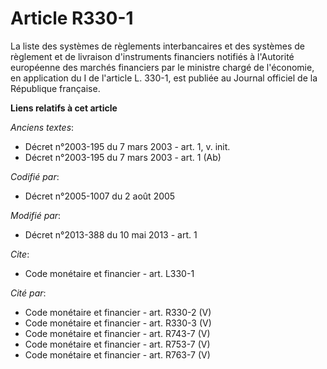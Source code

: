 # Article R330-1

La liste des systèmes de règlements interbancaires et des systèmes de règlement et de livraison d'instruments financiers
notifiés à l'Autorité européenne des marchés financiers par le ministre chargé de l'économie, en application du I de
l'article L. 330-1, est publiée au Journal officiel de la République française.

**Liens relatifs à cet article**

_Anciens textes_:

  - Décret n°2003-195 du 7 mars 2003 - art. 1, v. init.
  - Décret n°2003-195 du 7 mars 2003 - art. 1 (Ab)

_Codifié par_:

  - Décret n°2005-1007 du 2 août 2005

_Modifié par_:

  - Décret n°2013-388 du 10 mai 2013 - art. 1

_Cite_:

  - Code monétaire et financier - art. L330-1

_Cité par_:

  - Code monétaire et financier - art. R330-2 (V)
  - Code monétaire et financier - art. R330-3 (V)
  - Code monétaire et financier - art. R743-7 (V)
  - Code monétaire et financier - art. R753-7 (V)
  - Code monétaire et financier - art. R763-7 (V)
